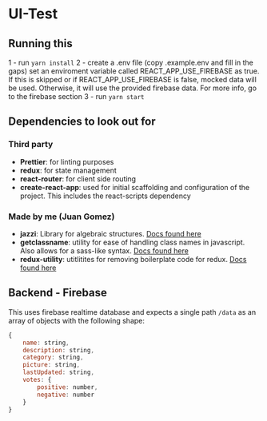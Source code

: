 # UI-Test

## Running this

1 - run `yarn install`
2 - create a .env file (copy .example.env and fill in the gaps) set an enviroment variable called REACT_APP_USE_FIREBASE as true. If this is skipped or if REACT_APP_USE_FIREBASE is false, mocked data will be used. Otherwise, it will use the provided firebase data. For more info, go to the firebase section
3 - run `yarn start`

## Dependencies to look out for

### Third party

- **Prettier**: for linting purposes
- **redux**: for state management
- **react-router**: for client side routing
- **create-react-app**: used for initial scaffolding and configuration of the project. This includes the react-scripts dependency

### Made by me (Juan Gomez)

- **jazzi**: Library for algebraic structures. [Docs found here](https://github.com/Jkierem/jazzi)
- **getclassname**: utility for ease of handling class names in javascript. Also allows for a sass-like syntax. [Docs found here](https://github.com/Jkierem/getclassname)
- **redux-utility**: utitlitites for removing boilerplate code for redux. [Docs found here](https://github.com/Jkierem/redux-utility)

## Backend - Firebase

This uses firebase realtime database and expects a single path `/data` as an array of objects with the following shape:

```javascript
{
    name: string,
    description: string,
    category: string,
    picture: string,
    lastUpdated: string,
    votes: {
        positive: number,
        negative: number
    }
}
```